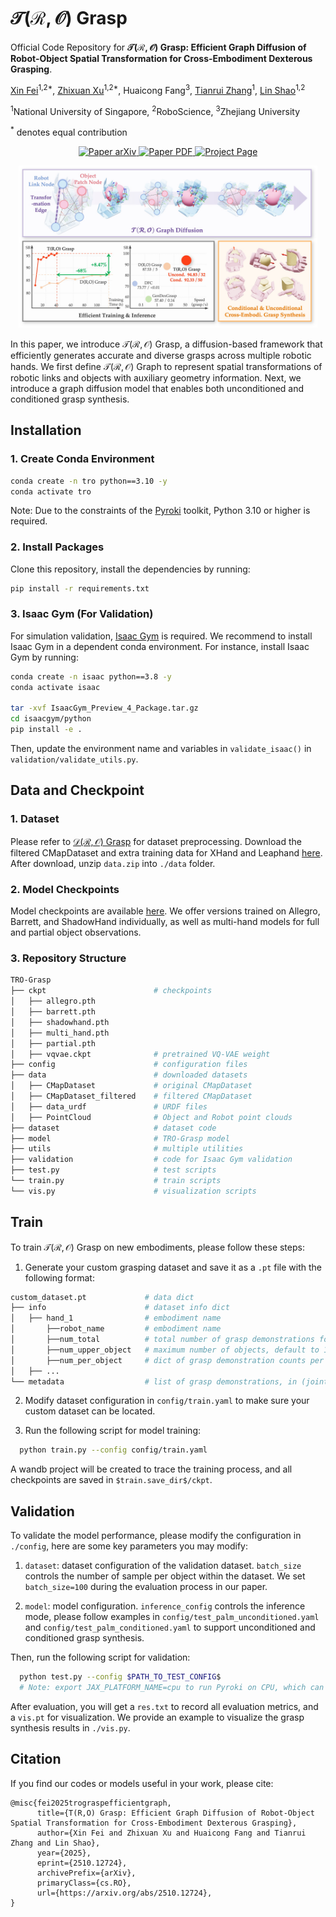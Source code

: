 # $\mathcal{T(R,O)}$ Grasp

Official Code Repository for **$\mathcal{T(R,O)}$ Grasp: Efficient Graph Diffusion of Robot-Object Spatial Transformation for Cross-Embodiment Dexterous Grasping**.

[Xin Fei](https://xinfei21.github.io/web/)<sup>1,2\*</sup>, [Zhixuan Xu](https://ariszxxu.github.io/)<sup>1,2\*</sup>, Huaicong Fang<sup>3</sup>, [Tianrui Zhang](https://ztr583.github.io/)<sup>1</sup>, [Lin Shao](https://linsats.github.io/)<sup>1,2</sup>

<sup>1</sup>National University of Singapore, <sup>2</sup>RoboScience, <sup>3</sup>Zhejiang University

<sup>*</sup> denotes equal contribution


<p align="center">
    <a href='https://arxiv.org/abs/2410.01702'>
      <img src='https://img.shields.io/badge/Paper-arXiv-red?style=plastic&logo=arXiv&logoColor=red' alt='Paper arXiv'>
    </a>
    <a href='https://arxiv.org/pdf/2410.01702'>
      <img src='https://img.shields.io/badge/Paper-PDF-FF9547?style=plastic&logo=adobeacrobatreader&logoColor=FF9547' alt='Paper PDF'>
    </a>
    <a href='https://nus-lins-lab.github.io/drograspweb/'>
      <img src='https://img.shields.io/badge/Project-Page-66C0FF?style=plastic&logo=Google%20chrome&logoColor=66C0FF' alt='Project Page'>
    </a>
</p>

<div align="center">
  <img src="assets/teaser.jpg" alt="main" width="95%">
</div>

In this paper, we introduce $\mathcal{T(R,O)}$ Grasp, a diffusion-based framework that efficiently generates accurate and diverse grasps across multiple robotic hands. We first define $\mathcal{T(R,O)}$ Graph to represent spatial transformations of robotic links and objects with auxiliary geometry information. Next, we introduce a graph diffusion model that enables both unconditioned and conditioned grasp synthesis.

## Installation

### 1. Create Conda Environment

```bash
conda create -n tro python==3.10 -y
conda activate tro
```

Note: Due to the constraints of the [Pyroki](https://github.com/chungmin99/pyroki) toolkit, Python 3.10 or higher is required.

### 2. Install Packages

Clone this repository, install the dependencies by running:
```bash
pip install -r requirements.txt
```

### 3. Isaac Gym (For Validation)

For simulation validation, [Isaac Gym](https://developer.nvidia.com/isaac-gym/download) is required. We recommend to install Isaac Gym in a dependent conda environment. For instance, install Isaac Gym by running:

```bash
conda create -n isaac python==3.8 -y
conda activate isaac

tar -xvf IsaacGym_Preview_4_Package.tar.gz
cd isaacgym/python
pip install -e .
```

Then, update the environment name and variables in `validate_isaac()` in `validation/validate_utils.py`.

## Data and Checkpoint

### 1. Dataset

Please refer to [$\mathcal{D(R,O)}$ Grasp](https://github.com/zhenyuwei2003/DRO-Grasp) for dataset preprocessing. Download the filtered CMapDataset and extra training data for XHand and Leaphand [here](https://drive.google.com/file/d/14cXeVfpJfYde02cDa_sMz8adR5SvPGo7/view?usp=drive_link). After download, unzip `data.zip` into `./data` folder.

### 2. Model Checkpoints

Model checkpoints are available [here](https://drive.google.com/file/d/1idJy2EVPx9U2UpI96XftijfylJomAiGO/view?usp=drive_link). We offer versions trained on Allegro, Barrett, and ShadowHand individually, as well as multi-hand models for full and partial object observations.

### 3. Repository Structure


```bash
TRO-Grasp
├── ckpt                        # checkpoints
│   ├── allegro.pth
│   ├── barrett.pth
│   ├── shadowhand.pth
│   ├── multi_hand.pth
│   ├── partial.pth
│   ├── vqvae.ckpt              # pretrained VQ-VAE weight
├── config                      # configuration files
├── data                        # downloaded datasets
│   ├── CMapDataset             # original CMapDataset
│   ├── CMapDataset_filtered    # filtered CMapDataset
│   ├── data_urdf               # URDF files
│   ├── PointCloud              # Object and Robot point clouds
├── dataset                     # dataset code
├── model                       # TRO-Grasp model
├── utils                       # multiple utilities
├── validation                  # code for Isaac Gym validation 
├── test.py                     # test scripts
└── train.py                    # train scripts
└── vis.py                      # visualization scripts
```

## Train

To train $\mathcal{T(R,O)}$ Grasp on new embodiments, please follow these steps:

1. Generate your custom grasping dataset and save it as a `.pt` file with the following format:

```bash
custom_dataset.pt             # data dict
├── info                      # dataset info dict
│   ├── hand_1                # embodiment name
│       ├──robot_name         # embodiment name
│       ├──num_total          # total number of grasp demonstrations for hand_1
│       ├──num_upper_object   # maximum number of objects, default to 1,000
│       ├──num_per_object     # dict of grasp demonstration counts per object
│   ├── ...
└── metadata                  # list of grasp demonstrations, in (joint values, object_name, robot_name) format
```

2. Modify dataset configuration in `config/train.yaml` to make sure your custom dataset can be located.

3. Run the following script for model training:

```bash
  python train.py --config config/train.yaml
```

A wandb project will be created to trace the training process, and all checkpoints are saved in `$train.save_dir$/ckpt`.

## Validation

To validate the model performance, please modify the configuration in `./config`, here are some key parameters you may modify:

1. `dataset`: dataset configuration of the validation dataset. `batch_size` controls the number of sample per object within the dataset. We set `batch_size=100` during the evaluation process in our paper.

2. `model`: model configuration. `inference_config` controls the inference mode, please follow examples in `config/test_palm_unconditioned.yaml` and `config/test_palm_conditioned.yaml` to support unconditioned and conditioned grasp synthesis.

Then, run the following script for validation:

```bash
  python test.py --config $PATH_TO_TEST_CONFIG$
  # Note: export JAX_PLATFORM_NAME=cpu to run Pyroki on CPU, which can reduce memory consumption
```

After evaluation, you will get a `res.txt` to record all evaluation metrics, and a `vis.pt` for visualization. We provide an example to visualize the grasp synthesis results in `./vis.py`.

## Citation
If you find our codes or models useful in your work, please cite:
```
@misc{fei2025trograspefficientgraph,
      title={T(R,O) Grasp: Efficient Graph Diffusion of Robot-Object Spatial Transformation for Cross-Embodiment Dexterous Grasping}, 
      author={Xin Fei and Zhixuan Xu and Huaicong Fang and Tianrui Zhang and Lin Shao},
      year={2025},
      eprint={2510.12724},
      archivePrefix={arXiv},
      primaryClass={cs.RO},
      url={https://arxiv.org/abs/2510.12724}, 
}
```